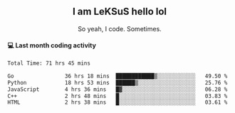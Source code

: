 <h2 align="center">I am LeKSuS hello lol</h2>
<p align="center">So yeah, I code. Sometimes.</p>

#### :computer: Last month coding activity
<!--START_SECTION:waka-->

```txt
Total Time: 71 hrs 45 mins

Go                36 hrs 18 mins  ████████████▒░░░░░░░░░░░░   49.50 %
Python            18 hrs 53 mins  ██████▒░░░░░░░░░░░░░░░░░░   25.76 %
JavaScript        4 hrs 36 mins   █▓░░░░░░░░░░░░░░░░░░░░░░░   06.28 %
C++               2 hrs 48 mins   █░░░░░░░░░░░░░░░░░░░░░░░░   03.83 %
HTML              2 hrs 38 mins   █░░░░░░░░░░░░░░░░░░░░░░░░   03.61 %
```

<!--END_SECTION:waka-->

